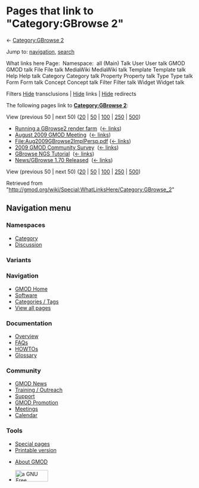 <div id="mw-page-base" class="noprint">

</div>

<div id="mw-head-base" class="noprint">

</div>

<div id="content" class="mw-body" role="main">

<span id="top"></span>

<div id="mw-js-message" style="display:none;">

</div>



# <span dir="auto">Pages that link to "Category:GBrowse 2"</span>

<div id="bodyContent">

<div id="contentSub">

← [Category:GBrowse 2](/wiki/Category:GBrowse_2 "Category:GBrowse 2")

</div>

<div id="jump-to-nav" class="mw-jump">

Jump to: [navigation](#mw-navigation), [search](#p-search)

</div>

<div id="mw-content-text">

What links here Page:  Namespace:  all (Main) Talk User User talk GMOD
GMOD talk File File talk MediaWiki MediaWiki talk Template Template talk
Help Help talk Category Category talk Property Property talk Type Type
talk Form Form talk Concept Concept talk Filter Filter talk Widget
Widget talk

Filters
[Hide](/mediawiki/index.php?title=Special:WhatLinksHere/Category:GBrowse_2&hidetrans=1 "Special:WhatLinksHere/Category:GBrowse 2")
transclusions \|
[Hide](/mediawiki/index.php?title=Special:WhatLinksHere/Category:GBrowse_2&hidelinks=1 "Special:WhatLinksHere/Category:GBrowse 2")
links \|
[Hide](/mediawiki/index.php?title=Special:WhatLinksHere/Category:GBrowse_2&hideredirs=1 "Special:WhatLinksHere/Category:GBrowse 2")
redirects

The following pages link to **[Category:GBrowse
2](/wiki/Category:GBrowse_2 "Category:GBrowse 2")**:

View (previous 50 \| next 50)
([20](/mediawiki/index.php?title=Special:WhatLinksHere/Category:GBrowse_2&limit=20 "Special:WhatLinksHere/Category:GBrowse 2")
\|
[50](/mediawiki/index.php?title=Special:WhatLinksHere/Category:GBrowse_2&limit=50 "Special:WhatLinksHere/Category:GBrowse 2")
\|
[100](/mediawiki/index.php?title=Special:WhatLinksHere/Category:GBrowse_2&limit=100 "Special:WhatLinksHere/Category:GBrowse 2")
\|
[250](/mediawiki/index.php?title=Special:WhatLinksHere/Category:GBrowse_2&limit=250 "Special:WhatLinksHere/Category:GBrowse 2")
\|
[500](/mediawiki/index.php?title=Special:WhatLinksHere/Category:GBrowse_2&limit=500 "Special:WhatLinksHere/Category:GBrowse 2"))

- [Running a GBrowse2 render
  farm](/wiki/Running_a_GBrowse2_render_farm "Running a GBrowse2 render farm")
  ‎ <span class="mw-whatlinkshere-tools">([←
  links](/mediawiki/index.php?title=Special:WhatLinksHere&target=Running+a+GBrowse2+render+farm "Special:WhatLinksHere"))</span>
- [August 2009 GMOD
  Meeting](/wiki/August_2009_GMOD_Meeting "August 2009 GMOD Meeting") ‎
  <span class="mw-whatlinkshere-tools">([←
  links](/mediawiki/index.php?title=Special:WhatLinksHere&target=August+2009+GMOD+Meeting "Special:WhatLinksHere"))</span>
- [File:Aug2009GBrowse2ImplPersp.pdf](/wiki/File:Aug2009GBrowse2ImplPersp.pdf "File:Aug2009GBrowse2ImplPersp.pdf")
  ‎ <span class="mw-whatlinkshere-tools">([←
  links](/mediawiki/index.php?title=Special:WhatLinksHere&target=File%3AAug2009GBrowse2ImplPersp.pdf "Special:WhatLinksHere"))</span>
- [2009 GMOD Community
  Survey](/wiki/2009_GMOD_Community_Survey "2009 GMOD Community Survey")
  ‎ <span class="mw-whatlinkshere-tools">([←
  links](/mediawiki/index.php?title=Special:WhatLinksHere&target=2009+GMOD+Community+Survey "Special:WhatLinksHere"))</span>
- [GBrowse NGS
  Tutorial](/wiki/GBrowse_NGS_Tutorial "GBrowse NGS Tutorial") ‎
  <span class="mw-whatlinkshere-tools">([←
  links](/mediawiki/index.php?title=Special:WhatLinksHere&target=GBrowse+NGS+Tutorial "Special:WhatLinksHere"))</span>
- [News/GBrowse 1.70
  Released](/wiki/News/GBrowse_1.70_Released "News/GBrowse 1.70 Released")
  ‎ <span class="mw-whatlinkshere-tools">([←
  links](/mediawiki/index.php?title=Special:WhatLinksHere&target=News%2FGBrowse+1.70+Released "Special:WhatLinksHere"))</span>

View (previous 50 \| next 50)
([20](/mediawiki/index.php?title=Special:WhatLinksHere/Category:GBrowse_2&limit=20 "Special:WhatLinksHere/Category:GBrowse 2")
\|
[50](/mediawiki/index.php?title=Special:WhatLinksHere/Category:GBrowse_2&limit=50 "Special:WhatLinksHere/Category:GBrowse 2")
\|
[100](/mediawiki/index.php?title=Special:WhatLinksHere/Category:GBrowse_2&limit=100 "Special:WhatLinksHere/Category:GBrowse 2")
\|
[250](/mediawiki/index.php?title=Special:WhatLinksHere/Category:GBrowse_2&limit=250 "Special:WhatLinksHere/Category:GBrowse 2")
\|
[500](/mediawiki/index.php?title=Special:WhatLinksHere/Category:GBrowse_2&limit=500 "Special:WhatLinksHere/Category:GBrowse 2"))

</div>

<div class="printfooter">

Retrieved from
"<http://gmod.org/wiki/Special:WhatLinksHere/Category:GBrowse_2>"

</div>

<div id="catlinks" class="catlinks catlinks-allhidden">

</div>

<div class="visualClear">

</div>

</div>

</div>

<div id="mw-navigation">

## Navigation menu

<div id="mw-head">



<div id="left-navigation">

<div id="p-namespaces" class="vectorTabs" role="navigation"
aria-labelledby="p-namespaces-label">

### Namespaces

- <span id="ca-nstab-category"><a href="/wiki/Category:GBrowse_2" accesskey="c"
  title="View the category page [c]">Category</a></span>
- <span id="ca-talk"><a
  href="/mediawiki/index.php?title=Category_talk:GBrowse_2&amp;action=edit&amp;redlink=1"
  accesskey="t"
  title="Discussion about the content page [t]">Discussion</a></span>

</div>

<div id="p-variants" class="vectorMenu emptyPortlet" role="navigation"
aria-labelledby="p-variants-label">

### 

### Variants[](#)

<div class="menu">

</div>

</div>

</div>

<div id="right-navigation">





</div>



</div>

</div>

</div>

<div id="mw-panel">

<div id="p-logo" role="banner">

<a href="/wiki/Main_Page"
style="background-image: url(http://gmod.org/images/GMOD-cogs.png);"
title="Visit the main page"></a>

</div>

<div id="p-Navigation" class="portal" role="navigation"
aria-labelledby="p-Navigation-label">

### Navigation

<div class="body">

- <span id="n-GMOD-Home">[GMOD Home](/wiki/Main_Page)</span>
- <span id="n-Software">[Software](/wiki/GMOD_Components)</span>
- <span id="n-Categories-.2F-Tags">[Categories /
  Tags](/wiki/Categories)</span>
- <span id="n-View-all-pages">[View all
  pages](/wiki/Special:AllPages)</span>

</div>

</div>

<div id="p-Documentation" class="portal" role="navigation"
aria-labelledby="p-Documentation-label">

### Documentation

<div class="body">

- <span id="n-Overview">[Overview](/wiki/Overview)</span>
- <span id="n-FAQs">[FAQs](/wiki/Category:FAQ)</span>
- <span id="n-HOWTOs">[HOWTOs](/wiki/Category:HOWTO)</span>
- <span id="n-Glossary">[Glossary](/wiki/Glossary)</span>

</div>

</div>

<div id="p-Community" class="portal" role="navigation"
aria-labelledby="p-Community-label">

### Community

<div class="body">

- <span id="n-GMOD-News">[GMOD News](/wiki/GMOD_News)</span>
- <span id="n-Training-.2F-Outreach">[Training /
  Outreach](/wiki/Training_and_Outreach)</span>
- <span id="n-Support">[Support](/wiki/Support)</span>
- <span id="n-GMOD-Promotion">[GMOD
  Promotion](/wiki/GMOD_Promotion)</span>
- <span id="n-Meetings">[Meetings](/wiki/Meetings)</span>
- <span id="n-Calendar">[Calendar](/wiki/Calendar)</span>

</div>

</div>

<div id="p-tb" class="portal" role="navigation"
aria-labelledby="p-tb-label">

### Tools

<div class="body">

- <span id="t-specialpages"><a href="/wiki/Special:SpecialPages" accesskey="q"
  title="A list of all special pages [q]">Special pages</a></span>
- <span id="t-print"><a
  href="/mediawiki/index.php?title=Special:WhatLinksHere/Category:GBrowse_2&amp;printable=yes"
  rel="alternate" accesskey="p"
  title="Printable version of this page [p]">Printable version</a></span>

</div>

</div>

</div>

</div>

<div id="footer" role="contentinfo">

- <span id="footer-places-about">[About
  GMOD](/wiki/GMOD:About "GMOD:About")</span>

<!-- -->

- <span id="footer-copyrightico">[<img src="http://www.gnu.org/graphics/gfdl-logo-small.png" width="88"
  height="31" alt="a GNU Free Documentation License" />](http://www.gnu.org/licenses/fdl-1.3.html)</span>


<div style="clear:both">

</div>

</div>
